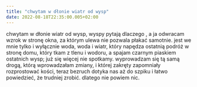 ```yaml
---
title: "chwytam w dłonie wiatr od wysp"
date: 2022-08-18T22:35:00.005+02:00
---
```

chwytam w dłonie wiatr od wysp, wyspy pytają  dlaczego , a ja odwracam wzrok w stronę okna, za którym ulewa nie pozwala płakać samotnie. jest we mnie tylko i wyłącznie woda, woda i wiatr, który napędza ostatnią podróż w stronę domu, który tkam z tlenu i wodoru, a spajam czarnym piaskiem ostatnich wysp; już się więcej nie spotkamy. wyprowadzam się tą samą drogą, którą wprowadzałam zmiany, i której zakręty zapomniały rozprostować kości, teraz bezruch dotyka nas aż do szpiku i łatwo powiedzieć, że trudniej zrobić. dlatego nie powiem nic.
